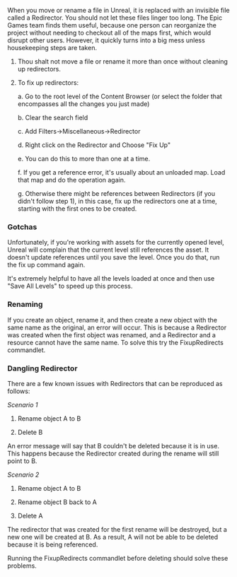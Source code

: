 When you move or rename a file in Unreal, it is replaced with an invisible file called a Redirector. You should not let these files linger too long. The Epic Games team finds them useful, because one person can reorganize the project without needing to checkout all of the maps first, which would disrupt other users. However, it quickly turns into a big mess unless housekeeping steps are taken.

1.  Thou shalt not move a file or rename it more than once without cleaning up redirectors.

2.  To fix up redirectors:

    a. Go to the root level of the Content Browser (or select the folder that encompasses all the changes you just made)

    b. Clear the search field

    c. Add Filters-&gt;Miscellaneous-&gt;Redirector

    d. Right click on the Redirector and Choose "Fix Up"

    e. You can do this to more than one at a time.

    f. If you get a reference error, it's usually about an unloaded map. Load that map and do the operation again.

    g. Otherwise there might be references between Redirectors (if you didn't follow step 1), in this case, fix up the redirectors one at a time, starting with the first ones to be created.

### **<span class="underline">Gotchas</span>**

Unfortunately, if you're working with assets for the currently opened level, Unreal will complain that the current level still references the asset. It doesn't update references until you save the level. Once you do that, run the fix up command again.

It's extremely helpful to have all the levels loaded at once and then use "Save All Levels" to speed up this process.

### **Renaming**

If you create an object, rename it, and then create a new object with the same name as the original, an error will occur. This is because a Redirector was created when the first object was renamed, and a Redirector and a resource cannot have the same name. To solve this try the FixupRedirects commandlet.

### **Dangling Redirector**

There are a few known issues with Redirectors that can be reproduced as follows:

_Scenario 1_

1.  Rename object A to B

2.  Delete B

An error message will say that B couldn't be deleted because it is in use. This happens because the Redirector created during the rename will still point to B.

_Scenario 2_

1.  Rename object A to B

2.  Rename object B back to A

3.  Delete A

The redirector that was created for the first rename will be destroyed, but a new one will be created at B. As a result, A will not be able to be deleted because it is being referenced.

Running the FixupRedirects commandlet before deleting should solve these problems.
